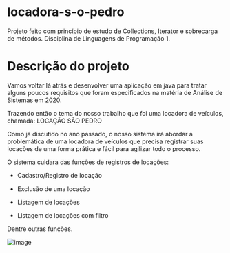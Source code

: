 # locadora-s-o-pedro
Projeto feito com princípio de estudo de Collections, Iterator e sobrecarga de métodos. Disciplina de Linguagens de Programação 1.

# Descrição do projeto

Vamos voltar lá atrás e desenvolver uma aplicação em java para tratar alguns poucos requisitos que foram especificados na matéria de Análise de Sistemas em 2020.

Trazendo então o tema do nosso trabalho que foi uma locadora de veículos, chamada: LOCAÇÃO SÃO PEDRO

Como já discutido no ano passado, o nosso sistema irá abordar a problemática de uma locadora de veículos que precisa registrar suas locações de uma forma prática e fácil para agilizar todo o processo.

O sistema cuidara das funções de registros de locações:

- Cadastro/Registro de locação

- Exclusão de uma locação

- Listagem de locações

- Listagem de locações com filtro

Dentre outras funções.


![image](https://user-images.githubusercontent.com/55251002/112459491-a7574280-8d3c-11eb-9ae5-817611e89f14.png)
